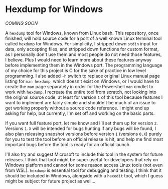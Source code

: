 # Hexdump for Windows
_COMING SOON_

A `hexdump` tool for Windows, known from Linux bash. This repository, once finished,
will hold source code for a port of a well known Linux terminal tool called `hexdump`
for Windows. For simplicity, I stripped down `stdin` input for data, only accepting
files, and stripped down functions for custom format, as I personally don't use them
and most people do not need those features, I believe. Plus I would need to learn
more about these features anyway before implementing them in the Windows port. The
programming language of my choice for this project is C for the sake of practice
in low level programming. I also added `-h` switch to replace original Linux manual
page listing for `man hexdump`, which doesn't exist on Windows, or I would have to
create the `man` page separately in order for the Powershell `man` cmdlet to work
with `hexdump`. I recreate the entire tool from scratch, not looking into the original
source code, at least for version `1` of this tool because features I want to implement
are fairly simple and shouldn't be much of an issue to get working properly without
a source code reference. I might end up asking for help, but currently, I'm set off
and working on the basic parts.

If you want full feature port, let me know and I'll set them up for version `2`. Versions
`1.X` will be intended for bugs hunting if any bugs will be found, I also plan releasing
snapshot versions before version `1` (versions `0.X`) purely for you to test the tool
before an official release is hit, and help me find most important bugs before the tool
is ready for an official launch.

I'll also try and suggest Microsoft to include this tool in the system for future releases.
I think that tool might be super useful for developers that rely on Windows platform and
cannot for some reason access Linux tools (not even from WSL). `hexdump` is essential
tool for debugging and testing. I think that it should be included in Windows, alongside
with a `hexedit` tool, which I guess might be subject for future project as well...
